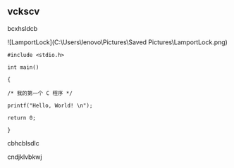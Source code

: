 ## vckscv

bcxhsldcb

![LamportLock](C:\Users\lenovo\Pictures\Saved Pictures\LamportLock.png)

```
#include <stdio.h>

int main()

{

/* 我的第一个 C 程序 */

printf("Hello, World! \n");

return 0;

}
```

cbhcblsdlc

cndjklvbkwj